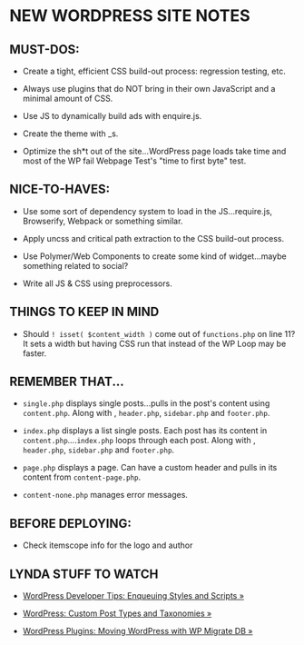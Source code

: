 # NEW WORDPRESS SITE NOTES

## MUST-DOS:

* Create a tight, efficient CSS build-out process: regression testing, etc.

* Always use plugins that do NOT bring in their own JavaScript and a minimal amount of CSS.

* Use JS to dynamically build ads with enquire.js.

* Create the theme with _s.

* Optimize the sh*t out of the site...WordPress page loads take time and most of the WP fail Webpage Test's "time to first byte" test.

## NICE-TO-HAVES:

* Use some sort of dependency system to load in the JS...require.js, Browserify, Webpack or something similar.

* Apply uncss and critical path extraction to the CSS build-out process.

* Use Polymer/Web Components to create some kind of widget...maybe something related to social?

* Write all JS & CSS using preprocessors.


## THINGS TO KEEP IN MIND

* Should `! isset( $content_width )` come out of `functions.php` on line 11? It sets a width but having CSS run that instead of the WP Loop may be faster.

## REMEMBER THAT...

* `single.php` displays single posts...pulls in the post's content using `content.php`. Along with , `header.php`, `sidebar.php` and `footer.php`.

* `index.php` displays a list single posts. Each post has its content in `content.php`....`index.php` loops through each post. Along with , `header.php`, `sidebar.php` and `footer.php`.

* `page.php` displays a page. Can have a custom header and pulls in its content from `content-page.php`.

* `content-none.php` manages error messages.


## BEFORE DEPLOYING:

* Check itemscope info for the logo and author

## LYNDA STUFF TO WATCH
* [WordPress Developer Tips: Enqueuing Styles and Scripts &raquo;](http://www.lynda.com/WordPress-tutorials/WordPress-Developer-Tips-Enqueuing-Styles-Scripts/169879-2.html)

* [WordPress: Custom Post Types and Taxonomies &raquo;](http://www.lynda.com/WordPress-tutorials/WordPress-Custom-Post-Types-Taxonomies/163113-2.html)

* [WordPress Plugins: Moving WordPress with WP Migrate DB &raquo;](http://www.lynda.com/course-tutorials/Plugins-Moving-WordPress-Migrate-DB-Pro/361683-2.html)
